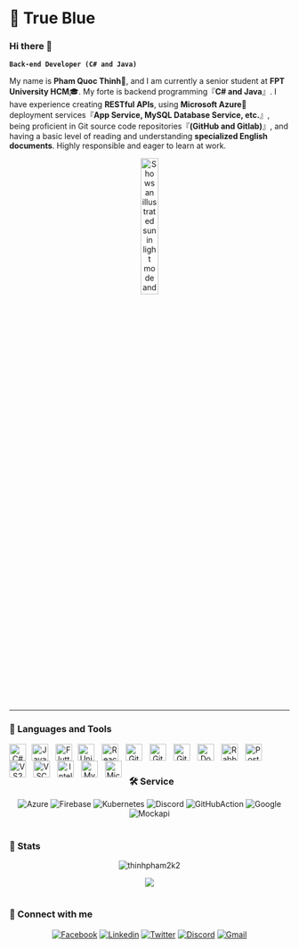 # 💙 True Blue

### Hi there 👋

**`Back-end Developer (C# and Java)`**

My name is **Pham Quoc Thinh**💬, and I am currently a senior student at **FPT University HCM**🎓. My forte is backend programming『**C# and Java**』. I have experience creating **RESTful APIs**,  using **Microsoft Azure**🚀 deployment services『**App Service, MySQL Database Service, etc.**』, being proficient in Git source code repositories『**(GitHub and Gitlab)**』, and having a basic level of reading and understanding **specialized English documents**. Highly responsible and eager to learn at work.

<div align="center">
  <picture>
    <source media="(prefers-color-scheme: dark)" srcset="https://user-images.githubusercontent.com/25423296/163456776-7f95b81a-f1ed-45f7-b7ab-8fa810d529fa.png">
    <source media="(prefers-color-scheme: light)" srcset="https://user-images.githubusercontent.com/25423296/163456779-a8556205-d0a5-45e2-ac17-42d089e3c3f8.png">
    <img width="25%" alt="Shows an illustrated sun in light mode and a moon with stars in dark mode." src="https://user-images.githubusercontent.com/25423296/163456779-a8556205-d0a5-45e2-ac17-42d089e3c3f8.png">
  </picture>
</div>

---

### 🧰 Languages and Tools
<div align="center">
  <img align="left" alt="C#" width="30px" style="padding-right:7px;" src="https://cdn.jsdelivr.net/gh/devicons/devicon/icons/csharp/csharp-original.svg"/>
  <img align="left" alt="Java" width="30px" style="padding-right:10px;" src="https://cdn.jsdelivr.net/gh/devicons/devicon/icons/java/java-original.svg"/>
  <img align="left" alt="Flutter" width="30px" style="padding-right:7px;" src="https://cdn.jsdelivr.net/gh/devicons/devicon/icons/flutter/flutter-original.svg"/>
  <img align="left" alt="Unity" width="30px" style="padding-right:10px;" src="https://cdn.jsdelivr.net/gh/devicons/devicon/icons/unity/unity-original.svg" />
  <img align="left" alt="React" width="30px" style="padding-right:10px;" src="https://cdn.jsdelivr.net/gh/devicons/devicon/icons/react/react-original.svg" />
  <img align="left" alt="Git" width="30px" style="padding-right:10px;" src="https://cdn.jsdelivr.net/gh/devicons/devicon/icons/git/git-original.svg" />
  <img align="left" alt="GitHub" width="30px" style="padding-right:10px;" src="https://cdn.jsdelivr.net/gh/devicons/devicon/icons/github/github-original.svg" />
  <img align="left" alt="GitLab" width="30px" style="padding-right:10px;" src="https://cdn.jsdelivr.net/gh/devicons/devicon/icons/gitlab/gitlab-original.svg" />
  <img align="left" alt="Docker" width="30px" style="padding-right:10px;" src="https://cdn.jsdelivr.net/gh/devicons/devicon/icons/docker/docker-original.svg" />
  <img align="left" alt="Rabbitmq" width="30px" style="padding-right:10px;" src="https://cdn.jsdelivr.net/gh/devicons/devicon/icons/rabbitmq/rabbitmq-original.svg" />
  <img align="left" alt="Postman" width="30px" style="padding-right:10px;" src="https://cdn.jsdelivr.net/gh/devicons/devicon/icons/postman/postman-original.svg" />
  <img align="left" alt="VS2022" width="30px" style="padding-right:10px;" src="https://cdn.jsdelivr.net/gh/devicons/devicon/icons/visualstudio/visualstudio-original.svg" />
  <img align="left" alt="VSCode" width="30px" style="padding-right:10px;" src="https://cdn.jsdelivr.net/gh/devicons/devicon/icons/vscode/vscode-original.svg" />
  <img align="left" alt="Intellij" width="30px" style="padding-right:10px;" src="https://cdn.jsdelivr.net/gh/devicons/devicon/icons/intellij/intellij-original.svg" />
  <img align="left" alt="MySQL" width="30px" style="padding-right:10px;" src="https://cdn.jsdelivr.net/gh/devicons/devicon/icons/mysql/mysql-original.svg" />
  <img align="left" alt="MicrosoftSqlServer" width="30px" style="padding-right:10px;" src="https://cdn.jsdelivr.net/gh/devicons/devicon/icons/microsoftsqlserver/microsoftsqlserver-original.svg" />
</div>
<br />

#

### 🛠️ Service
<div id="badges" align="center">
    <img alt="Azure" src="https://img.shields.io/badge/Azure%20-%230072C6.svg?style=for-the-badge&logo=microsoftazure&logoColor=white"/>
    <img alt="Firebase" src="https://img.shields.io/badge/Firebase-%23FFCA28?style=for-the-badge&logo=firebase&logoColor=black"/>
    <img alt="Kubernetes" src="https://img.shields.io/badge/Kubernetes-%23326CE5?style=for-the-badge&logo=kubernetes&logoColor=white"/>
    <img alt="Discord" src="https://img.shields.io/badge/Discord-%235865F2?style=for-the-badge&logo=discord&logoColor=white"/>
    <img alt="GitHubAction" src="https://img.shields.io/badge/Github%20Actions-%232088FF?style=for-the-badge&logo=githubactions&logoColor=white"/>
    <img alt="Google" src="https://img.shields.io/badge/Google-%23EA4335?style=for-the-badge&logo=google&logoColor=white"/>
    <img alt="Mockapi" src="https://img.shields.io/badge/Mockapi-%23000000?style=for-the-badge&logoColor=white"/>
</div>

#

### 🎯 Stats


<div align="center">
    <p><img align="center" src="https://github-readme-stats.vercel.app/api/top-langs?username=thinhpham2k2&show_icons=true&locale=en&layout=compact&&bg_color=30,034694,6A7AB5&title_color=fff&text_color=fff" alt="thinhpham2k2" /></p>
</div>

<div align="center">
    <img src="http://github-readme-streak-stats.herokuapp.com?user=thinhpham2k2&theme=algolia&background=0d1117&hide_border=true" />
</div>

#

<h3 align="left">🔗 Connect with me</h3>
<div align="center">

[<img align="center" src="https://img.shields.io/badge/Facebook-%230866FF?style=for-the-badge&logo=facebook&logoColor=white" alt="Facebook"/>](https://www.facebook.com/phamquocthinhzzz)
[<img align="center" src="https://img.shields.io/badge/Linkedin-%230A66C2?style=for-the-badge&logo=linkedin&logoColor=white" alt="Linkedin" />](https://www.linkedin.com/in/th%E1%BB%8Bnh-ph%E1%BA%A1m-qu%E1%BB%91c-330274224)
[<img align="center" src="https://img.shields.io/badge/Twitter-%23000000?style=for-the-badge&logo=x&logoColor=white" alt="Twitter" />](https://x.com/ThnhPhmQuc4478)
[<img align="center" src="https://img.shields.io/badge/Discord-%235865F2?style=for-the-badge&logo=discord&logoColor=white" alt="Discord" />](https://discord.com/users/535328004243718149)
[<img align="center" src="https://img.shields.io/badge/Gmail-%23EA4335?style=for-the-badge&logo=gmail&logoColor=white" alt="Gmail" />](mailto:thinhphamquoc9999@gmail.com)
</div>

